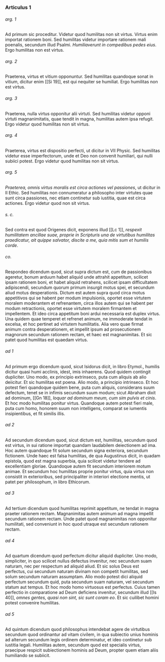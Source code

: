 ### Articulus 1

###### arg. 1
Ad primum sic proceditur. Videtur quod humilitas non sit virtus. Virtus enim importat rationem boni. Sed humilitas videtur importare rationem mali poenalis, secundum illud Psalmi. *Humiliaverunt in compedibus pedes eius*. Ergo humilitas non est virtus.

###### arg. 2
Praeterea, virtus et vitium opponuntur. Sed humilitas quandoque sonat in vitium, dicitur enim [[Si 19]], est qui nequiter se humiliat. Ergo humilitas non est virtus.

###### arg. 3
Praeterea, nulla virtus opponitur alii virtuti. Sed humilitas videtur opponi virtuti magnanimitatis, quae tendit in magna, humilitas autem ipsa refugit. Ergo videtur quod humilitas non sit virtus.

###### arg. 4
Praeterea, virtus est dispositio perfecti, ut dicitur in VII Physic. Sed humilitas videtur esse imperfectorum, unde et Deo non convenit humiliari, qui nulli subiici potest. Ergo videtur quod humilitas non sit virtus.

###### arg. 5
*Praeterea, omnis virtus moralis est circa actiones vel passiones*, ut dicitur in II Ethic. Sed humilitas non connumeratur a philosopho inter virtutes quae sunt circa passiones, nec etiam continetur sub iustitia, quae est circa actiones. Ergo videtur quod non sit virtus.

###### s. c.
Sed contra est quod Origenes dicit, exponens illud [[Lc 1]], *respexit humilitatem ancillae suae, proprie in Scripturis una de virtutibus humilitas praedicatur, ait quippe salvator, discite a me, quia mitis sum et humilis corde*.

###### co.
Respondeo dicendum quod, sicut supra dictum est, cum de passionibus ageretur, bonum arduum habet aliquid unde attrahit appetitum, scilicet ipsam rationem boni, et habet aliquid retrahens, scilicet ipsam difficultatem adipiscendi, secundum quorum primum insurgit motus spei, et secundum aliud motus desperationis. Dictum est autem supra quod circa motus appetitivos qui se habent per modum impulsionis, oportet esse virtutem moralem moderantem et refrenantem, circa illos autem qui se habent per modum retractionis, oportet esse virtutem moralem firmantem et impellentem. Et ideo circa appetitum boni ardui necessaria est duplex virtus. Una quidem quae temperet et refrenet animum, ne immoderate tendat in excelsa, et hoc pertinet ad virtutem humilitatis. Alia vero quae firmat animum contra desperationem, et impellit ipsum ad prosecutionem magnorum secundum rationem rectam, et haec est magnanimitas. Et sic patet quod humilitas est quaedam virtus.

###### ad 1
Ad primum ergo dicendum quod, sicut Isidorus dicit, in libro Etymol., humilis dicitur quasi humi acclinis, idest, imis inhaerens. Quod quidem contingit dupliciter. Uno modo, ex principio extrinseco, puta cum aliquis ab alio deiicitur. Et sic humilitas est poena. Alio modo, a principio intrinseco. Et hoc potest fieri quandoque quidem bene, puta cum aliquis, considerans suum defectum, tenet se in infimis secundum suum modum; sicut Abraham dixit ad dominum, [[Gn 18]], *loquar ad dominum meum, cum sim pulvis et cinis*. Et hoc modo humilitas ponitur virtus. Quandoque autem potest fieri male, puta cum homo, honorem suum non intelligens, comparat se iumentis insipientibus, et fit similis illis.

###### ad 2
Ad secundum dicendum quod, sicut dictum est, humilitas, secundum quod est virtus, in sui ratione importat quandam laudabilem deiectionem ad ima. Hoc autem quandoque fit solum secundum signa exteriora, secundum fictionem. Unde haec est falsa humilitas, de qua Augustinus dicit, in quadam epistola, quod est magna superbia, quia scilicet videtur tendere ad excellentiam gloriae. Quandoque autem fit secundum interiorem motum animae. Et secundum hoc humilitas proprie ponitur virtus, quia virtus non consistit in exterioribus, sed principaliter in interiori electione mentis, ut patet per philosophum, in libro Ethicorum.

###### ad 3
Ad tertium dicendum quod humilitas reprimit appetitum, ne tendat in magna praeter rationem rectam. Magnanimitas autem animum ad magna impellit secundum rationem rectam. Unde patet quod magnanimitas non opponitur humilitati, sed conveniunt in hoc quod utraque est secundum rationem rectam.

###### ad 4
Ad quartum dicendum quod perfectum dicitur aliquid dupliciter. Uno modo, simpliciter, in quo scilicet nullus defectus invenitur, nec secundum suam naturam, nec per respectum ad aliquid aliud. Et sic solus Deus est perfectus, cui secundum naturam divinam non competit humilitas, sed solum secundum naturam assumptam. Alio modo potest dici aliquid perfectum secundum quid, puta secundum suam naturam, vel secundum statum aut tempus. Et hoc modo homo virtuosus est perfectus. Cuius tamen perfectio in comparatione ad Deum deficiens invenitur, secundum illud [[Is 40]], *omnes gentes, quasi non sint, sic sunt coram eo*. Et sic cuilibet homini potest convenire humilitas.

###### ad 5
Ad quintum dicendum quod philosophus intendebat agere de virtutibus secundum quod ordinantur ad vitam civilem, in qua subiectio unius hominis ad alterum secundum legis ordinem determinatur, et ideo continetur sub iustitia legali. Humilitas autem, secundum quod est specialis virtus, praecipue respicit subiectionem hominis ad Deum, propter quem etiam aliis humiliando se subiicit.

